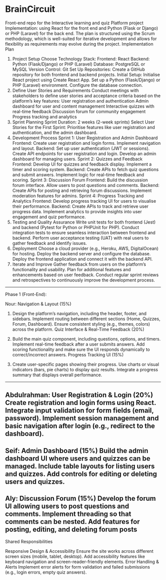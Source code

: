 # BrainCircuit
Front-end repo for the Interactive learning and quiz Platform project 
Implementation:
using React for the front end and Python (Flask or Django) or PHP (Laravel) for the back end. The plan is structured using the Scrum methodology, which is well-suited for iterative development and allows for flexibility as requirements may evolve during the project.
Implementation Plan
1. Project Setup
Choose Technology Stack:
Frontend: React
Backend: Python (Flask/Django) or PHP (Laravel)
Database: PostgreSQL or MySQL
Version Control: Git
Set Up Repositories:
Create a GitHub repository for both frontend and backend projects.
Initial Setup:
Initialise React project using Create React App.
Set up a Python (Flask/Django) or PHP (Laravel) environment.
Configure the database connection.
2. Define User Stories and Requirements
Conduct meetings with stakeholders to define user stories and acceptance criteria based on the platform’s key features:
User registration and authentication
Admin dashboard for user and content management
Interactive quizzes with real-time feedback
Discussion forum for community engagement
Progress tracking and analytics
3. Sprint Planning
Sprint Duration: 2 weeks (2-week sprints)
Select User Stories for the First Sprint: Prioritise features like user registration and authentication, and the admin dashboard.
4. Development Process
Sprint 1: User Registration and Admin Dashboard
Frontend:
Create user registration and login forms.
Implement navigation and layout.
Backend:
Set up user authentication (JWT or sessions).
Create API endpoints for user registration and login.
Develop an admin dashboard for managing users.
Sprint 2: Quizzes and Feedback
Frontend:
Develop UI for quizzes and feedback display.
Implement a timer and scoring system.
Backend:
Create APIs to fetch quiz questions and submit answers.
Implement logic for real-time feedback and scoring.
Sprint 3: Discussion Forum
Frontend:
Build the discussion forum interface.
Allow users to post questions and comments.
Backend:
Create APIs for posting and retrieving forum discussions.
Implement moderation features for admins.
Sprint 4: Progress Tracking and Analytics
Frontend:
Develop progress tracking UI for users to visualise their performance.
Backend:
Create APIs to track and retrieve user progress data.
Implement analytics to provide insights into user engagement and quiz performance.
5. Testing and Quality Assurance
Write unit tests for both frontend (Jest) and backend (Pytest for Python or PHPUnit for PHP).
Conduct integration tests to ensure seamless interaction between frontend and backend.
Perform user acceptance testing (UAT) with real users to gather feedback and identify issues.
6. Deployment
Choose a cloud provider (e.g., Heroku, AWS, DigitalOcean) for hosting.
Deploy the backend server and configure the database.
Deploy the frontend application and connect it with the backend API.
7. Iterate and Improve
Gather feedback from users on the platform’s functionality and usability.
Plan for additional features and enhancements based on user feedback.
Conduct regular sprint reviews and retrospectives to continuously improve the development process.
--------------------------------------------------------------------------------------------------

Phase 1 (Front-End):

Nour:
Navigation & Layout (15%)

1) Design the platform’s navigation, including the header, footer, and sidebars.
Implement routing between different sections (Home, Quizzes, Forum, Dashboard).
Ensure consistent styling (e.g., themes, colors) across the platform.
Quiz Interface & Real-Time Feedback (20%)

2) Build the main quiz component, including questions, options, and timers.
Implement real-time feedback after a user submits answers.
Add scoring functionality and make sure the UI responds dynamically to correct/incorrect answers.
Progress Tracking UI (15%)

3) Create user-specific pages showing their progress.
Use charts or visual indicators (bars, pie charts) to display quiz results.
Integrate a progress summary that displays overall performance.
-------------------------------------------------------------------------------------------------
Abdulrahman:
User Registration & Login (20%)
Create registration and login forms using React.
Integrate input validation for form fields (email, password).
Implement session management and basic navigation after login (e.g., redirect to the dashboard).
-------------------------------------------------------------------------------------------------
Seif:
Admin Dashboard (15%)
Build the admin dashboard UI where users and quizzes can be managed.
Include table layouts for listing users and quizzes.
Add controls for editing or deleting users and quizzes.
-------------------------------------------------------------------------------------------------
Aly:
Discussion Forum (15%)
Develop the forum UI allowing users to post questions and comments.
Implement threading so that comments can be nested.
Add features for posting, editing, and deleting forum posts
-------------------------------------------------------------------------------------------------
Shared Responsibilities

Responsive Design & Accessibility 
Ensure the site works across different screen sizes (mobile, tablet, desktop).
Add accessibility features like keyboard navigation and screen-reader-friendly elements.
Error Handling & Alerts 
Implement error alerts for form validation and failed submissions (e.g., login errors, empty quiz answers).

